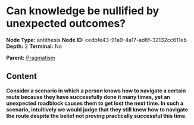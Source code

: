 # Can knowledge be nullified by unexpected outcomes?

**Node Type:** antithesis
**Node ID:** cedbfe43-91a9-4a17-ad6f-32132cc611eb
**Depth:** 2
**Terminal:** No

**Parent:** [Pragmatism](pragmatism.md)

## Content

**Consider a scenario in which a person knows how to navigate a certain route because they have successfully done it many times, yet an unexpected roadblock causes them to get lost the next time. In such a scenario, intuitively we would judge that they still knew how to navigate the route despite the belief not proving practically successful this time.**
